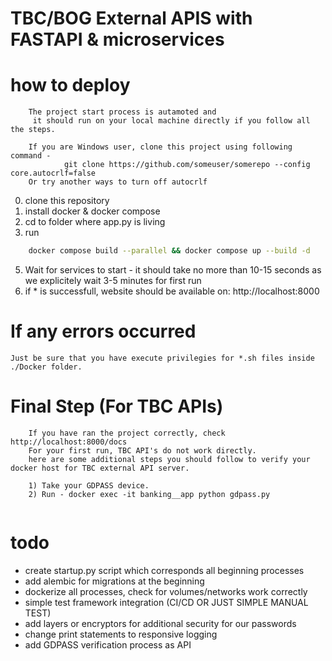 # TBC/BOG External APIS with FASTAPI & microservices

# how to deploy

```
    The project start process is autamoted and
     it should run on your local machine directly if you follow all the steps.
    
    If you are Windows user, clone this project using following command -
            git clone https://github.com/someuser/somerepo --config core.autocrlf=false
    Or try another ways to turn off autocrlf
```


0. clone this repository
1. install docker & docker compose
1. cd to folder where app.py is living
1. run

```bash
    docker compose build --parallel && docker compose up --build -d
```

5. Wait for services to start - it should take no more than 10-15 seconds as we explicitely wait 3-5 minutes for first run
6. if \* is successfull, website should be available on: http://localhost:8000

# If any errors occurred
    Just be sure that you have execute privilegies for *.sh files inside ./Docker folder.

# Final Step (For TBC APIs)

```
    If you have ran the project correctly, check http://localhost:8000/docs
    For your first run, TBC API's do not work directly. 
    here are some additional steps you should follow to verify your docker host for TBC external API server.
    
    1) Take your GDPASS device.
    2) Run - docker exec -it banking__app python gdpass.py
    
```

# todo

- create startup.py script which corresponds all beginning processes
- add alembic for migrations at the beginning
- dockerize all processes, check for volumes/networks work correctly
- simple test framework integration (CI/CD OR JUST SIMPLE MANUAL TEST)
- add layers or encryptors for additional security for our passwords
- change print statements to responsive logging 
- add GDPASS verification process as API 
